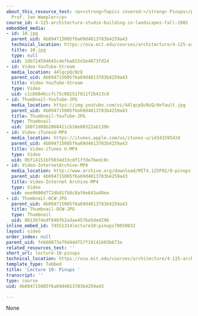 ```yaml
---
about_this_resource_text: <p><strong>Topics covered:</strong> Pinups</p><p><strong>Instructor:</strong>
  Prof. Jan Wampler</p>
course_id: 4-125-architecture-studio-building-in-landscapes-fall-2002
embedded_media:
- id: 10.jpg
  parent_uid: 4b094715005f6a69d4813783b4259a43
  technical_location: https://ocw.mit.edu/courses/architecture/4-125-architecture-studio-building-in-landscapes-fall-2002/lecture-notes/lecture-10-pinups/10.jpg
  title: 10.jpg
  type: null
  uid: 1db724594645c4efba815d3e4873fd24
- id: Video-YouTube-Stream
  media_location: 44lqcpQcNzQ
  parent_uid: 4b094715005f6a69d4813783b4259a43
  title: Video-YouTube-Stream
  type: Video
  uid: c1cb6846ccfc75c08251f011f2b413c9
- id: Thumbnail-YouTube-JPG
  media_location: https://img.youtube.com/vi/44lqcpQcNzQ/default.jpg
  parent_uid: 4b094715005f6a69d4813783b4259a43
  title: Thumbnail-YouTube-JPG
  type: Thumbnail
  uid: 180f2d08b2068411cb16e80322ab139b
- id: Video-iTunesU-MP4
  media_location: https://itunes.apple.com/us/itunes-u/id341595424
  parent_uid: 4b094715005f6a69d4813783b4259a43
  title: Video-iTunes U-MP4
  type: Video
  uid: 05f14151bf5034d33cdf1ffde76edc0c
- id: Video-InternetArchive-MP4
  media_location: http://www.archive.org/download/MIT4.125F02/9-pinups-220k.mp4
  parent_uid: 4b094715005f6a69d4813783b4259a43
  title: Video-Internet Archive-MP4
  type: Video
  uid: eee9000d772db81fb8c8af6e643a40ea
- id: Thumbnail-OCW-JPG
  parent_uid: 4b094715005f6a69d4813783b4259a43
  title: Thumbnail-OCW-JPG
  type: Thumbnail
  uid: 0613674edf846fb2a3ae457be5ded296
inline_embed_id: 74551314lecture10:pinups78050832
layout: video
order_index: null
parent_uid: feb60873e79d4dd757f19141603b673a
related_resources_text: ''
short_url: lecture-10-pinups
technical_location: https://ocw.mit.edu/courses/architecture/4-125-architecture-studio-building-in-landscapes-fall-2002/lecture-notes/lecture-10-pinups
template_type: Tabbed
title: 'Lecture 10: Pinups '
transcript: ''
type: course
uid: 4b094715005f6a69d4813783b4259a43

---
```

None